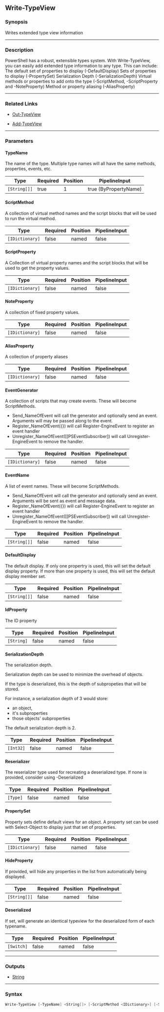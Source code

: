 Write-TypeView
--------------




### Synopsis
Writes extended type view information



---


### Description

PowerShell has a robust, extensible types system.  With Write-TypeView, you can easily add extended type information to any type.
This can include:
    The default set of properties to display (-DefaultDisplay)
    Sets of properties to display (-PropertySet)
    Serialization Depth (-SerializationDepth)
    Virtual methods or properties to add onto the type (-ScriptMethod, -ScriptProperty and -NoteProperty)
    Method or property aliasing (-AliasProperty)



---


### Related Links
* [Out-TypeView](Out-TypeView.md)



* [Add-TypeView](Add-TypeView.md)





---


### Parameters
#### **TypeName**

The name of the type.
Multiple type names will all have the same methods, properties, events, etc.






|Type        |Required|Position|PipelineInput        |
|------------|--------|--------|---------------------|
|`[String[]]`|true    |1       |true (ByPropertyName)|



#### **ScriptMethod**

A collection of virtual method names and the script blocks that will be used to run the virtual method.






|Type           |Required|Position|PipelineInput|
|---------------|--------|--------|-------------|
|`[IDictionary]`|false   |named   |false        |



#### **ScriptProperty**

A Collection of virtual property names and the script blocks that will be used to get the property values.






|Type           |Required|Position|PipelineInput|
|---------------|--------|--------|-------------|
|`[IDictionary]`|false   |named   |false        |



#### **NoteProperty**

A collection of fixed property values.






|Type           |Required|Position|PipelineInput|
|---------------|--------|--------|-------------|
|`[IDictionary]`|false   |named   |false        |



#### **AliasProperty**

A collection of property aliases






|Type           |Required|Position|PipelineInput|
|---------------|--------|--------|-------------|
|`[IDictionary]`|false   |named   |false        |



#### **EventGenerator**

A collection of scripts that may create events.
These will become ScriptMethods.
* Send_NameOfEvent will call the generator and optionally send an event.  Arguments will may be passed along to the event.
* Register_NameOfEvent({}) will call Register-EngineEvent to register an event handler
* Unregister_NameOfEvent([[PSEventSubscriber]) will call Unregister-EngineEvent to remove the handler.






|Type           |Required|Position|PipelineInput|
|---------------|--------|--------|-------------|
|`[IDictionary]`|false   |named   |false        |



#### **EventName**

A list of event names.
These will become ScriptMethods.
* Send_NameOfEvent will call the generator and optionally send an event.  Arguments will be sent as event and message data.
* Register_NameOfEvent({}) will call Register-EngineEvent to register an event handler
* Unregister_NameOfEvent([[PSEventSubscriber]) will call Unregister-EngineEvent to remove the handler.






|Type        |Required|Position|PipelineInput|
|------------|--------|--------|-------------|
|`[String[]]`|false   |named   |false        |



#### **DefaultDisplay**

The default display.
If only one propertry is used, this will set the default display property.
If more than one property is used, this will set the default display member set.






|Type        |Required|Position|PipelineInput|
|------------|--------|--------|-------------|
|`[String[]]`|false   |named   |false        |



#### **IdProperty**

The ID property






|Type      |Required|Position|PipelineInput|
|----------|--------|--------|-------------|
|`[String]`|false   |named   |false        |



#### **SerializationDepth**

The serialization depth.

Serialization depth can be used to minimize the overhead of objects.

If the type is deserialized, this is the depth of subpropeties that will be stored.

For instance, a serialization depth of 3 would store:
  * an object, 
  * it's subproperties
  * those objects' subproperties
  
The default serialization depth is 2.






|Type     |Required|Position|PipelineInput|
|---------|--------|--------|-------------|
|`[Int32]`|false   |named   |false        |



#### **Reserializer**

The reserializer type used for recreating a deserialized type.
If none is provided, consider using -Deserialized






|Type    |Required|Position|PipelineInput|
|--------|--------|--------|-------------|
|`[Type]`|false   |named   |false        |



#### **PropertySet**

Property sets define default views for an object.  A property set can be used with Select-Object
to display just that set of properties.






|Type           |Required|Position|PipelineInput|
|---------------|--------|--------|-------------|
|`[IDictionary]`|false   |named   |false        |



#### **HideProperty**

If provided, will hide any properties in the list from automatically being displayed.






|Type        |Required|Position|PipelineInput|
|------------|--------|--------|-------------|
|`[String[]]`|false   |named   |false        |



#### **Deserialized**

If set, will generate an identical typeview for the deserialized form of each typename.






|Type      |Required|Position|PipelineInput|
|----------|--------|--------|-------------|
|`[Switch]`|false   |named   |false        |





---


### Outputs
* [String](https://learn.microsoft.com/en-us/dotnet/api/System.String)






---


### Syntax
```PowerShell
Write-TypeView [-TypeName] <String[]> [-ScriptMethod <IDictionary>] [-ScriptProperty <IDictionary>] [-NoteProperty <IDictionary>] [-AliasProperty <IDictionary>] [-EventGenerator <IDictionary>] [-EventName <String[]>] [-DefaultDisplay <String[]>] [-IdProperty <String>] [-SerializationDepth <Int32>] [-Reserializer <Type>] [-PropertySet <IDictionary>] [-HideProperty <String[]>] [-Deserialized] [<CommonParameters>]
```

